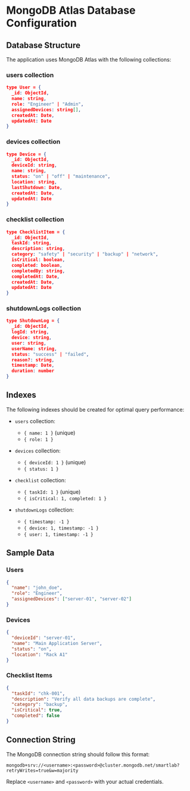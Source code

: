 # MongoDB Atlas Database Configuration

## Database Structure

The application uses MongoDB Atlas with the following collections:

### users collection
```json
type User = {
  _id: ObjectId,
  name: string,
  role: "Engineer" | "Admin",
  assignedDevices: string[],
  createdAt: Date,
  updatedAt: Date
}
```

### devices collection
```json
type Device = {
  _id: ObjectId,
  deviceId: string,
  name: string,
  status: "on" | "off" | "maintenance",
  location: string,
  lastShutdown: Date,
  createdAt: Date,
  updatedAt: Date
}
```

### checklist collection
```json
type ChecklistItem = {
  _id: ObjectId,
  taskId: string,
  description: string,
  category: "safety" | "security" | "backup" | "network",
  isCritical: boolean,
  completed: boolean,
  completedBy: string,
  completedAt: Date,
  createdAt: Date,
  updatedAt: Date
}
```

### shutdownLogs collection
```json
type ShutdownLog = {
  _id: ObjectId,
  logId: string,
  device: string,
  user: string,
  userName: string,
  status: "success" | "failed",
  reason?: string,
  timestamp: Date,
  duration: number
}
```

## Indexes

The following indexes should be created for optimal query performance:

- `users` collection:
  - `{ name: 1 }` (unique)
  - `{ role: 1 }`

- `devices` collection:
  - `{ deviceId: 1 }` (unique)
  - `{ status: 1 }`

- `checklist` collection:
  - `{ taskId: 1 }` (unique)
  - `{ isCritical: 1, completed: 1 }`

- `shutdownLogs` collection:
  - `{ timestamp: -1 }`
  - `{ device: 1, timestamp: -1 }`
  - `{ user: 1, timestamp: -1 }`

## Sample Data

### Users
```json
{
  "name": "john_doe",
  "role": "Engineer",
  "assignedDevices": ["server-01", "server-02"]
}
```

### Devices
```json
{
  "deviceId": "server-01",
  "name": "Main Application Server",
  "status": "on",
  "location": "Rack A1"
}
```

### Checklist Items
```json
{
  "taskId": "chk-001",
  "description": "Verify all data backups are complete",
  "category": "backup",
  "isCritical": true,
  "completed": false
}
```

## Connection String

The MongoDB connection string should follow this format:
```
mongodb+srv://<username>:<password>@cluster.mongodb.net/smartlab?retryWrites=true&w=majority
```

Replace `<username>` and `<password>` with your actual credentials.